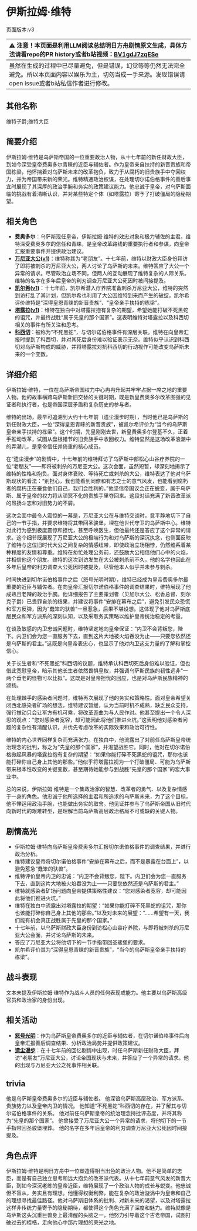 # 伊斯拉姆·维特
页面版本:v3
 

| :warning: 注意！本页面是利用LLM阅读总结明日方舟剧情原文生成，具体方法请看repo的PR history或者b站视频：[BV1gdJ7zqESe](https://www.bilibili.com/video/BV1gdJ7zqESe/)         |
|:----------------------------|
| 虽然在生成的过程中已尽量避免，但是错误，幻觉等等仍然无法完全避免。所以本页面内容以娱乐为主，切勿当成一手来源。发现错误请open issue或者b站私信作者进行修改。|



## 其他名称
维特子爵;维特大臣
## 简要介绍
伊斯拉姆·维特是乌萨斯帝国的一位重要政治人物，从十七年前的新任财政大臣，到如今深受皇帝费奥多尔青睐的近臣与辅佐者。作为皇帝亲自扶持的新晋贵族和帝国栋梁，他怀揣着对乌萨斯未来的改革抱负，致力于从腐朽的旧贵族手中夺回权力，并为帝国带来新的荣光。维特精通政治权谋，在处理切尔诺伯格事件的善后事宜时展现了其深厚的政治手腕和务实的政策建议能力。他忠诚于皇帝，对乌萨斯面临的挑战有着清晰认识，并对某些特定个体（如塔露拉）寄予了打破僵局的隐秘期望。
## 相关角色
-   **费奥多尔**：乌萨斯现任皇帝，伊斯拉姆·维特的效忠对象和极力辅佐的主君。维特深受费奥多尔的信任和青睐，是皇帝改革路线的重要执行者和参谋，向皇帝汇报重要事件并提供政治建议。
-   **[万尼亚大公](extended_char_wan_ni_ya_da_gong.md)([v1](../chars/extended_char_wan_ni_ya_da_gong.md))**：维特称其为“老朋友”。十七年前，维特以财政大臣身份拜访了即将被刺杀的万尼亚大公，两人讨论了乌萨斯的未来。维特答应了大公一个异常的请求。尽管政治立场不同，但两人的互动展现了维特复杂的人际关系。维特的名字在多年后皇帝的利刃调查万尼亚大公死因时被间接提及。
-   **[凯尔希](char_003_kalts.md)([v1](../chars/char_003_kalts.md))**：十七年前，凯尔希潜入疗养院准备刺杀万尼亚大公，维特的突然到访打乱了其计划，但凯尔希也利用了大公因维特到来而产生的破绽。凯尔希评价维特是“深得皇恩青睐的新晋贵族”、“皇帝亲手扶持的栋梁”。
-   **[塔露拉](extended_char_ta_lu_la.md)([v1](../chars/extended_char_386da9.md))**：维特在独白中对塔露拉抱有复杂的期望，希望她能打破不死黑蛇的诅咒，并最终战胜“属于先皇的那个国家”。这表明维特对塔露拉以及科西切相关的事件有所关注和思考。
-   **[科西切](extended_char_ke_xi_qie.md)**：被称为“不死黑蛇”，与切尔诺伯格事件有深层关联。维特在向皇帝汇报时提到了科西切，并对其死后身份难以验证表示无奈。维特似乎认识到科西切对乌萨斯构成的威胁，并将塔露拉对抗科西切的行动视作可能改变乌萨斯未来的一个变数。
## 详细介绍
伊斯拉姆·维特，一位在乌萨斯帝国权力中心冉冉升起并牢牢占据一席之地的重要人物。他的故事横跨乌萨斯新旧交替的关键时期，既是新皇费奥多尔改革图强的见证者和执行者，也是帝国深层矛盾和复杂历史的参与者。

维特的出场，最早可追溯到大约十七年前（遗尘漫步时期），当时他已是乌萨斯的新任财政大臣，一位“深得皇恩青睐的新晋贵族”，被凯尔希评价为“当今的乌萨斯皇帝亲手扶持的栋梁”。这个时期，先皇刚刚去世，新皇费奥多尔登基不久，正着手推动改革，试图从盘根错节的旧贵族手中收回权力。维特显然是这场改革浪潮中的弄潮儿，是皇帝信任并倚重的核心成员。

在“遗尘漫步”的剧情中，十七年前的维特拜访了乌萨斯中部松心山谷疗养院的一位“老朋友”——即将被刺杀的万尼亚大公。这次会面，虽然短暂，却深刻地揭示了维特的性格和抱负。面对身体衰败、等待死亡或刺杀的大公，维特表达了他对乌萨斯现状的看法：“别担心，我也能看到同僚和有志之士的意气风发，也能看到腐朽者的腐朽正在蚕食他们自己，我们会胜利的。”他坚信帝国议会正在蜕变，属于乌萨斯、属于皇帝的权力将从顽冥不化的贵族手里夺回来。这段对话充满了新晋改革派的昂扬斗志和对旧势力的不屑。

这次会面中最令人震惊的一幕是，万尼亚大公在与维特交谈时，竟平静地切下了自己的一节手指，并要求维特将其带回圣骏堡，埋在他世代守卫的乌萨斯中心。维特对此行为感到极度震惊和担忧，甚至呼唤医生，但他最终还是答应了这个异常的请求。这个细节既展现了万尼亚大公的极端行为和对乌萨斯的深沉执念，也侧面反映了维特与这位旧时代大公之间复杂的情感纽带，即使政治立场相悖，仍然维系着某种程度的友情和尊重。维特在匆忙处理公务前，还鼓励大公相信他们心中的火焰，并相信他这个朋友。维特的这次到访发生在大公被刺杀前不久，他的名字也因此在多年后皇帝的利刃调查大公死因时被提及，尽管他本人似乎并未参与刺杀。

时间快进到切尔诺伯格事件之后（怒号光明时期），维特已经成为皇帝费奥多尔最重要的近臣与辅佐者。在向皇帝汇报切尔诺伯格事件的调查结果时，维特展现了他成熟且老辣的政治手腕。他详细报告了主要策划者（贝加尔大公、松香总督、刻尔克子爵）已畏罪自杀的结果，并建议将事件“安排在幕布之后”，避免引发民众恐慌和军方反弹，因为“蠢笨的驮兽”一旦惹急，后果不堪设想。这体现了他对乌萨斯底层民众和军方派系的深刻认知，以及采取务实策略以维护皇帝统治稳定的考量。

在谈及敏感的内卫忠诚问题时，维特坚定地向皇帝保证：“内卫不会背叛您，陛下。内卫们会为您一直服务下去，直到这片大地被火焰吞没为止——只要您依然还是乌萨斯的君主。”这既是向皇帝表忠心，也显示了他对内卫这支力量的了解和掌控信心。

关于长生者和“不死黑蛇”科西切的议题，维特承认科西切死后身份难以验证，但也借此宽慰皇帝，暗示其他长生者依然畏惧皇权，并强调乌萨斯民族的韧性远非“一两个垂老的怪物可以比拟”。这既是对皇帝担忧的回应，也是对乌萨斯民族精神的颂扬。

在处理棘手的感染者问题时，维特再次展现了他的务实和策略性。面对皇帝希望关闭西北感染者矿场的想法，维特建议暂缓，认为当前时机不成熟，缺乏民众支持，强行推动只会让军方有机可乘，将改革歪曲为与人民作对。他甚至提出一个令人深思的观点：“您对感染者宽容，却可能因此将他们推进火坑。”这表明他对感染者问题的复杂性有清醒认识，并优先考虑改革的实际效果和政治可行性。

维特的内心世界同样复杂而充满张力。在独白中，他流露出了对前任乌萨斯皇帝统治理念的批判，称之为“先皇的那个国家”，并渴望战胜它。同时，他对在切尔诺伯格掀起风暴的塔露拉抱有复杂的期望：“如果你能打碎不死黑蛇的诅咒，那你也该能打碎你自己身上其他的那些。”他似乎将塔露拉视为一个打破僵局、可能为乌萨斯带来根本性改变的关键变数，甚至期待她能参与到战胜“先皇的那个国家”的宏大事业中。

总的来说，伊斯拉姆·维特是一个集政治家的智慧、改革者的勇气、以及复杂情感于一身的角色。他忠诚于他所选择的主君和所追求的乌萨斯未来，为了这个目标，他不惮运用政治手腕，也能做出务实的取舍。他见证并参与了乌萨斯帝国从旧时代向新时代的艰难转型，是理解当前乌萨斯高层政治格局不可或缺的关键人物。
## 剧情高光
- 伊斯拉姆·维特向乌萨斯皇帝费奥多尔汇报切尔诺伯格事件的调查结果，并进行政治分析。
- 维特建议皇帝将切尔诺伯格事件“安排在幕布之后，而不是暴露在台面上”，以避免惹急“蠢笨的驮兽”。
- 维特评价皇帝内卫的忠诚：“内卫不会背叛您，陛下。内卫们会为您一直服务下去，直到这片大地被火焰吞没为止——只要您依然还是乌萨斯的君主。”
- 维特就感染者矿场问题向皇帝提供策略性建议：“您对感染者宽容，却可能因此将他们推进火坑。”
- 维特在独白中流露出对塔露拉的期望：“如果你能打碎不死黑蛇的诅咒，那你也该能打碎你自己身上其他的那些。”以及对未来的展望：“......希望有一天，我们能有机会真正战胜属于先皇的那个国家。”
- 十七年前，以乌萨斯财政大臣身份到访松心山谷疗养院，与即将被刺杀的万尼亚大公会面，并讨论乌萨斯的未来。
- 答应了万尼亚大公将他切下的一节手指带回圣骏堡的要求。
- 凯尔希评价其为“深得皇恩青睐的新晋贵族”，“当今的乌萨斯皇帝亲手扶持的栋梁”。
## 战斗表现
文本未提及伊斯拉姆·维特作为战斗人员的任何表现或能力。他主要以乌萨斯高级官员和政治家的身份出现。
## 相关活动
-   **[怒号光明](../stories/main_8.md)**：作为乌萨斯皇帝费奥多尔的近臣与辅佐者，在切尔诺伯格事件后向皇帝汇报善后调查结果、分析政治局势并提供政策建议。
-   **[遗尘漫步](../stories/act18d0.md)**：在十七年前的回忆剧情中出现，时任乌萨斯新任财政大臣，拜访“老朋友”万尼亚大公，讨论帝国现状与未来，并答应了一个异常的请求。他的出现与万尼亚大公之死事件相关联。
## trivia
他是乌萨斯皇帝费奥多尔的近臣与辅佐者。
他深谙乌萨斯高层政治、军方派系、贵族势力以及皇帝内卫的情况。
他知道“不死黑蛇”科西切的存在，并了解其与切尔诺伯格事件的关系。
他对前任乌萨斯皇帝的统治理念持批评态度，并将其称为“先皇的那个国家”。
他曾接受了万尼亚大公一个异常的请求，将他切下的一节手指带回圣骏堡埋葬。
他的名字在多年后皇帝的利刃调查万尼亚大公死因时间接提及。
## 角色点评
伊斯拉姆·维特是明日方舟中一位塑造得相当出色的政治人物。他不是简单的忠臣，而是有自己独立思考和远大抱负的改革派代表。从十七年前意气风发的新晋大臣，到如今深沉老练的皇帝近臣，维特展现了一个政治人物的成长与蜕变。他忠诚但不盲从，务实且有理想。他懂得权衡利弊，能在复杂的政治漩涡中为皇帝和自己的理想寻找最佳路径。他对乌萨斯旧体系的批判、对新未来的渴望，以及对塔露拉这样非传统力量寄予的隐秘期待，都使得这个角色充满了深度和魅力。维特就像是乌萨斯这头沉重巨兽身上最清醒的头脑之一，他努力引导着这个古老帝国，试图打破过去的桎梏，走向他心中那片理想的荣光之地。